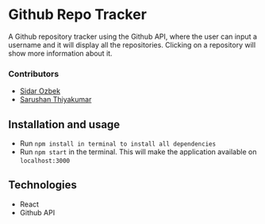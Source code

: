 # Github Repo Tracker

A Github repository tracker using the Github API, where the user can input a username and it will display all the repositories. Clicking on a repository will show more information about it.

### Contributors

- [Sidar Ozbek](https://github.com/sidaroz)
- [Sarushan Thiyakumar](https://github.com/SarushanThiy)

## Installation and usage

- Run `npm install in terminal to install all dependencies`
- Run `npm start` in the terminal. This will make the application available on `localhost:3000`

## Technologies

- React
- Github API
